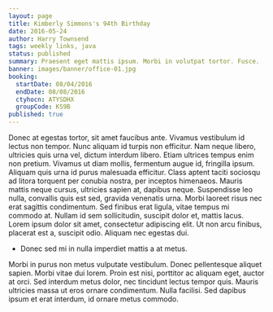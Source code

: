 ```yaml
---
layout: page
title: Kimberly Simmons's 94th Birthday
date: 2016-05-24
author: Harry Townsend
tags: weekly links, java
status: published
summary: Praesent eget mattis ipsum. Morbi in volutpat tortor. Fusce.
banner: images/banner/office-01.jpg
booking:
  startDate: 08/04/2016
  endDate: 08/08/2016
  ctyhocn: ATYSDHX
  groupCode: KS9B
published: true
---
```

Donec at egestas tortor, sit amet faucibus ante. Vivamus vestibulum id lectus non tempor. Nunc aliquam id turpis non efficitur. Nam neque libero, ultricies quis urna vel, dictum interdum libero. Etiam ultrices tempus enim non pretium. Vivamus ut diam mollis, fermentum augue id, fringilla ipsum. Aliquam quis urna id purus malesuada efficitur. Class aptent taciti sociosqu ad litora torquent per conubia nostra, per inceptos himenaeos. Mauris mattis neque cursus, ultricies sapien at, dapibus neque. Suspendisse leo nulla, convallis quis est sed, gravida venenatis urna. Morbi laoreet risus nec erat sagittis condimentum. Sed finibus erat ligula, vitae tempus mi commodo at. Nullam id sem sollicitudin, suscipit dolor et, mattis lacus. Lorem ipsum dolor sit amet, consectetur adipiscing elit. Ut non arcu finibus, placerat est a, suscipit odio. Aliquam nec egestas dui.

* Donec sed mi in nulla imperdiet mattis a at metus.

Morbi in purus non metus vulputate vestibulum. Donec pellentesque aliquet sapien. Morbi vitae dui lorem. Proin est nisi, porttitor ac aliquam eget, auctor at orci. Sed interdum metus dolor, nec tincidunt lectus tempor quis. Mauris ultricies massa ut eros ornare condimentum. Nulla facilisi. Sed dapibus ipsum et erat interdum, id ornare metus commodo.
